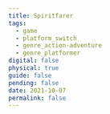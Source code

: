 ```yaml
---
title: Spiritfarer
tags:
  - game
  - platform_switch
  - genre_action-adventure
  - genre_platformer
digital: false
physical: true
guide: false
pending: false
date: 2021-10-07
permalink: false
---
```

